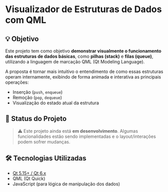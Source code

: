 # Visualizador de Estruturas de Dados com QML

## 💡 Objetivo

Este projeto tem como objetivo **demonstrar visualmente o funcionamento das estruturas de dados básicas**, como **pilhas (stack)** e **filas (queue)**, utilizando a linguagem de marcação QML (Qt Modeling Language).

A proposta é tornar mais intuitivo o entendimento de como essas estruturas operam internamente, exibindo de forma animada e interativa as principais operações:

- Inserção (`push`, `enqueue`)
- Remoção (`pop`, `dequeue`)
- Visualização do estado atual da estrutura

## 🚧 Status do Projeto

> ⚠️ Este projeto ainda está **em desenvolvimento**. Algumas funcionalidades estão sendo implementadas e o layout/interações podem sofrer mudanças.

## 🛠️ Tecnologias Utilizadas

- [Qt 5.15+ / Qt 6.x](https://www.qt.io/)
- QML (Qt Quick)
- JavaScript (para lógica de manipulação dos dados)
